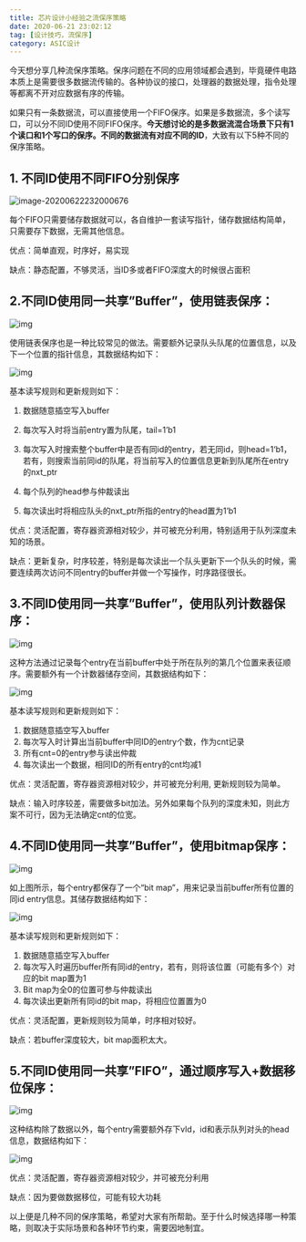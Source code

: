 ```yaml
---
title: 芯片设计小经验之流保序策略
date: 2020-06-21 23:02:12
tag: [设计技巧，流保序]
category: ASIC设计
---
```




今天想分享几种流保序策略。保序问题在不同的应用领域都会遇到，毕竟硬件电路本质上是需要很多数据流传输的。各种协议的接口，处理器的数据处理，指令处理等都离不开对应数据有序的传输。



如果只有一条数据流，可以直接使用一个FIFO保序。如果是多数据流，多个读写口，可以分不同ID使用不同FIFO保序。**今天想讨论的是多数据流混合场景下只有1个读口和1个写口的保序。不同的数据流有对应不同的ID**，大致有以下5种不同的保序策略。

<!--more-->



## 1. 不同ID使用不同FIFO分别保序

![image-20200622232000676](assets/image-20200622232000676.png)

每个FIFO只需要储存数据就可以，各自维护一套读写指针，储存数据结构简单，只需要存下数据，无需其他信息。



优点：简单直观，时序好，易实现

缺点：静态配置，不够灵活，当ID多或者FIFO深度大的时候很占面积



## 2.不同ID使用同一共享”Buffer”，使用链表保序：



![img](assets/640.png)

使用链表保序也是一种比较常见的做法。需要额外记录队头队尾的位置信息，以及下一个位置的指针信息，其数据结构如下：

![img](assets/640-1592839273675.png)

基本读写规则和更新规则如下：

1. 数据随意插空写入buffer

2. 每次写入时将当前entry置为队尾，tail=1’b1

3. 每次写入时搜索整个buffer中是否有同id的entry，若无同id，则head=1‘b1，若有，则搜索当前同id的队尾，将当前写入的位置信息更新到队尾所在entry的nxt_ptr

4. 每个队列的head参与仲裁读出

5. 每次读出时将相应队头的nxt_ptr所指的entry的head置为1’b1

   

优点：灵活配置，寄存器资源相对较少，并可被充分利用，特别适用于队列深度未知的场景。

缺点：更新复杂，时序较差，特别是每次读出一个队头更新下一个队头的时候，需要连续两次访问不同entry的buffer并做一个写操作，时序路径很长。



## 3.不同ID使用同一共享”Buffer”，使用队列计数器保序：





![img](assets/640-1592839279032.png)

这种方法通过记录每个entry在当前buffer中处于所在队列的第几个位置来表征顺序。需要额外有一个计数器储存空间，其数据结构如下：



![img](assets/640-1592839283948.png)

基本读写规则和更新规则如下：

1. 数据随意插空写入buffer
2. 每次写入时计算出当前buffer中同ID的entry个数，作为cnt记录
3. 所有cnt=0的entry参与读出仲裁
4. 每次读出一个数据，相同ID的所有entry的cnt均减1



优点：灵活配置，寄存器资源相对较少，并可被充分利用, 更新规则较为简单。

缺点：输入时序较差，需要做多bit加法。另外如果每个队列的深度未知，则此方案不可行，因为无法确定cnt的位宽。



## 4.不同ID使用同一共享”Buffer”，使用bitmap保序：



![img](assets/640-1592839286440.png)

如上图所示，每个entry都保存了一个“bit map”，用来记录当前buffer所有位置的同id entry信息。其储存数据结构如下：



![img](assets/640-1592839290303.png)

基本读写规则和更新规则如下：

1. 数据随意插空写入buffer
2. 每次写入时遍历buffer所有同id的entry，若有，则将该位置（可能有多个）对应的bit map置为1
3. Bit map为全0的位置可参与仲裁读出
4. 每次读出更新所有同id的bit map，将相应位置置为0



优点：灵活配置，更新规则较为简单，时序相对较好。

缺点：若buffer深度较大，bit map面积太大。



## 5.不同ID使用同一共享”FIFO”，通过顺序写入+数据移位保序：



![img](assets/640-1592839292591.png)



这种结构除了数据以外，每个entry需要额外存下vld，id和表示队列对头的head信息，数据结构如下：



![img](assets/640-1592839296737.png)



优点：灵活配置，寄存器资源相对较少，并可被充分利用 

缺点：因为要做数据移位，可能有较大功耗



以上便是几种不同的保序策略，希望对大家有所帮助。至于什么时候选择哪一种策略，则取决于实际场景和各种环节约束，需要因地制宜。